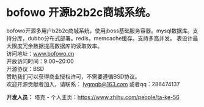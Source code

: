 # bofowo 开源b2b2c商城系统。<br/>
bofowo开源多用户b2b2c商城系统，使用jboss基础服务容器。mysql数据库。支持分库，dubbo分布式部署。redis，memcache缓存。支持多高并发。
表设计最大限度冗余数据提高数据库的读取效率。<br/>
访问地址：www.bofowo.cn <br/>
开放访问时间：9:00~20:00<br/>
开源协议：BSD <br/>
赞助我们可以获得商业授权许可，不需要遵循BSD协议。<br/>
欢迎开源贡献者加入，请联系： lygmqb@163.com 或者qq：286474137<br/>


<b>开发人员：</b>
  塔克 - 个人主页：https://www.zhihu.com/people/ta-ke-56
  
